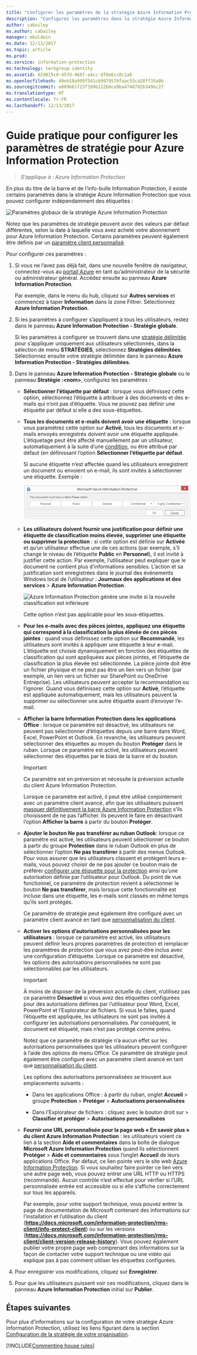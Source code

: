 ```yaml
---
title: "Configurer les paramètres de la stratégie Azure Information Protection"
description: "Configurez les paramètres dans la stratégie Azure Information Protection qui s’appliquent à tous les utilisateurs et à tous les appareils."
author: cabailey
ms.author: cabailey
manager: mbaldwin
ms.date: 12/13/2017
ms.topic: article
ms.prod: 
ms.service: information-protection
ms.technology: techgroup-identity
ms.assetid: 629815c0-457d-4697-a4cc-df0e6cc0c1a6
ms.openlocfilehash: 49eb10a999f541cb9979576faac55ca28ff35a0b
ms.sourcegitcommit: e089661f23f199b122b0ca9ba4748792b349bc27
ms.translationtype: HT
ms.contentlocale: fr-FR
ms.lasthandoff: 12/13/2017
---
```

# <a name="how-to-configure-the-policy-settings-for-azure-information-protection"></a>Guide pratique pour configurer les paramètres de stratégie pour Azure Information Protection

>*S’applique à : Azure Information Protection*

En plus du titre de la barre et de l’info-bulle Information Protection, il existe certains paramètres dans la stratégie Azure Information Protection que vous pouvez configurer indépendamment des étiquettes :

![Paramètres globaux de la stratégie Azure Information Protection](../media/info-protect-policy-default-settingsv3.png)

Notez que les paramètres de stratégie peuvent avoir des valeurs par défaut différentes, selon la date à laquelle vous avez acheté votre abonnement pour Azure Information Protection. Certains paramètres peuvent également être définis par un [paramètre client personnalisé](../rms-client/client-admin-guide-customizations.md).

Pour configurer ces paramètres :

1. Si vous ne l’avez pas déjà fait, dans une nouvelle fenêtre de navigateur, connectez-vous au [portail Azure](https://portal.azure.com) en tant qu’administrateur de la sécurité ou administrateur général. Accédez ensuite au panneau **Azure Information Protection**. 
    
    Par exemple, dans le menu du hub, cliquez sur **Autres services** et commencez à taper **Information** dans la zone Filtrer. Sélectionnez **Azure Information Protection**.

2. Si les paramètres à configurer s’appliquent à tous les utilisateurs, restez dans le panneau **Azure Information Protection - Stratégie globale**.
    
    Si les paramètres à configurer se trouvent dans une [stratégie délimitée](configure-policy-scope.md) pour s’appliquer uniquement aux utilisateurs sélectionnés, dans la sélection de menu **STRATÉGIES**, sélectionnez **Stratégies délimitées**. Sélectionnez ensuite votre stratégie délimitée dans le panneau **Azure Information Protection - Stratégies délimitées**.

3. Dans le panneau **Azure Information Protection - Stratégie globale** ou le panneau **Stratégie :\<nom>**, configurez les paramètres :
    
    - **Sélectionner l’étiquette par défaut** : lorsque vous définissez cette option, sélectionnez l’étiquette à attribuer à des documents et des e-mails qui n’ont pas d’étiquette. Vous ne pouvez pas définir une étiquette par défaut si elle a des sous-étiquettes. 
    
    - **Tous les documents et e-mails doivent avoir une étiquette** : lorsque vous paramétrez cette option sur **Activé**, tous les documents et e-mails envoyés enregistrés doivent avoir une étiquette appliquée. L’étiquetage peut être affecté manuellement par un utilisateur, automatiquement à la suite d’une [condition](configure-policy-classification.md), ou être attribué par défaut (en définissant l’option **Sélectionner l’étiquette par défaut**.
        
        Si aucune étiquette n’est affectée quand les utilisateurs enregistrent un document ou envoient un e-mail, ils sont invités à sélectionner une étiquette. Exemple :
        
        ![Invite d’Azure Information Protection si un étiquetage est appliqué](../media/info-protect-enforce-labelv2.png)
        
    - **Les utilisateurs doivent fournir une justification pour définir une étiquette de classification moins élevée, supprimer une étiquette ou supprimer la protection** : si cette option est définie sur **Activée** et qu’un utilisateur effectue une de ces actions (par exemple, s’il change le niveau de l’étiquette **Public** en **Personnel**), il est invité à justifier cette action. Par exemple, l’utilisateur peut expliquer que le document ne contient plus d’informations sensibles. L’action et sa justification sont enregistrées dans le journal des événements Windows local de l’utilisateur : **Journaux des applications et des services** > **Azure Information Protection**.  
        
        ![Azure Information Protection génère une invite si la nouvelle classification est inférieure](../media/info-protect-lower-justification.png)
        
        Cette option n’est pas applicable pour les sous-étiquettes.
        
    - **Pour les e-mails avec des pièces jointes, appliquez une étiquette qui correspond à la classification la plus élevée de ces pièces jointes** : quand vous définissez cette option sur **Recommandé**, les utilisateurs sont invités à appliquer une étiquette à leur e-mail. L’étiquette est choisie dynamiquement en fonction des étiquettes de classification qui sont appliquées aux pièces jointes, et l’étiquette de classification la plus élevée est sélectionnée. La pièce jointe doit être un fichier physique et ne peut pas être un lien vers un fichier (par exemple, un lien vers un fichier sur SharePoint ou OneDrive Entreprise). Les utilisateurs peuvent accepter la recommandation ou l’ignorer. Quand vous définissez cette option sur **Activé**, l’étiquette est appliquée automatiquement, mais les utilisateurs peuvent la supprimer ou sélectionner une autre étiquette avant d’envoyer l’e-mail.  
    
    - **Afficher la barre Information Protection dans les applications Office** : lorsque ce paramètre est désactivé, les utilisateurs ne peuvent pas sélectionner d’étiquettes depuis une barre dans Word, Excel, PowerPoint et Outlook. En revanche, les utilisateurs peuvent sélectionner des étiquettes au moyen du bouton **Protéger** dans le ruban. Lorsque ce paramètre est activé, les utilisateurs peuvent sélectionner des étiquettes par le biais de la barre et du bouton.
        
        > [!IMPORTANT]
        > Ce paramètre est en préversion et nécessite la préversion actuelle du client Azure Information Protection.
        
        Lorsque ce paramètre est activé, il peut être utilisé conjointement avec un paramètre client avancé, afin que les utilisateurs puissent [masquer définitivement la barre Azure Information Protection](../rms-client/client-admin-guide-customizations.md#permanently-hide-the-azure-information-protection-bar) s’ils choisissent de ne pas l’afficher. Ils peuvent le faire en désactivant l’option **Afficher la barre** à partir du bouton **Protéger**.
    
    - **Ajouter le bouton Ne pas transférer au ruban Outlook**: lorsque ce paramètre est activé, les utilisateurs peuvent sélectionner ce bouton à partir du groupe **Protection** dans le ruban Outlook en plus de sélectionner l’option **Ne pas transférer** à partir des menus Outlook. Pour vous assurer que les utilisateurs classent et protègent leurs e-mails, vous pouvez choisir de ne pas ajouter ce bouton mais de préférer [configurer une étiquette pour la protection](configure-policy-protection.md) ainsi qu’une autorisation définie par l’utilisateur pour Outlook. Du point de vue fonctionnel, ce paramètre de protection revient à sélectionner le bouton **Ne pas transférer**, mais lorsque cette fonctionnalité est incluse dans une étiquette, les e-mails sont classés en même temps qu’ils sont protégés.
    
        Ce paramètre de stratégie peut également être configuré avec un paramètre client avancé en tant que [personnalisation du client](../rms-client/client-admin-guide-customizations.md#hide-or-show-the-do-not-forward-button-in-outlook).
    
    - **Activer les options d’autorisations personnalisées pour les utilisateurs** : lorsque ce paramètre est activé, les utilisateurs peuvent définir leurs propres paramètres de protection et remplacer les paramètres de protection que vous avez peut-être inclus avec une configuration d’étiquette. Lorsque ce paramètre est désactivé, les options des autorisations personnalisées ne sont pas sélectionnables par les utilisateurs.
        
        > [!IMPORTANT]
        > À moins de disposer de la préversion actuelle du client, n’utilisez pas ce paramètre **Désactivé** si vous avez des étiquettes configurées pour des autorisations définies par l’utilisateur pour Word, Excel, PowerPoint et l’Explorateur de fichiers. Si vous le faites, quand l’étiquette est appliquée, les utilisateurs ne sont pas invités à configurer les autorisations personnalisées. Par conséquent, le document est étiqueté, mais n’est pas protégé comme prévu.
        
        Notez que ce paramètre de stratégie n’a aucun effet sur les autorisations personnalisées que les utilisateurs peuvent configurer à l’aide des options de menu Office. Ce paramètre de stratégie peut également être configuré avec un paramètre client avancé en tant que [personnalisation du client](../rms-client/client-admin-guide-customizations.md#make-the-custom-permissions-options-available-or-unavailable-to-users).
        
        Les options des autorisations personnalisées se trouvent aux emplacements suivants :
        
        - Dans les applications Office : à partir du ruban, onglet **Accueil** > groupe **Protection** > **Protéger** > **Autorisations personnalisées**
        
        - Dans l’Explorateur de fichiers : cliquez avec le bouton droit sur > **Classifier et protéger** > **Autorisations personnalisées**
    
    - **Fournir une URL personnalisée pour la page web « En savoir plus » du client Azure Information Protection** : les utilisateurs voient ce lien à la section **Aide et commentaires** dans la boîte de dialogue **Microsoft Azure Information Protection** quand ils sélectionnent **Protéger** > **Aide et commentaires** sous l’onglet **Accueil** de leurs applications Office. Par défaut, ce lien pointe vers le site web [Azure Information Protection](https://www.microsoft.com/cloud-platform/azure-information-protection). Si vous souhaitez faire pointer ce lien vers une autre page web, vous pouvez entrer une URL HTTP ou HTTPS (recommandé). Aucun contrôle n’est effectué pour vérifier si l’URL personnalisée entrée est accessible ou si elle s’affiche correctement sur tous les appareils.
        
        Par exemple, pour votre support technique, vous pouvez entrer la page de documentation de Microsoft contenant des informations sur l’installation et l’utilisation du client (**https://docs.microsoft.com/information-protection/rms-client/info-protect-client**) ou sur les versions (**https://docs.microsoft.com/information-protection/rms-client/client-version-release-history**). Vous pouvez également publier votre propre page web comprenant des informations sur la façon de contacter votre support technique ou une vidéo qui explique pas à pas comment utiliser les étiquettes configurées.

3. Pour enregistrer vos modifications, cliquez sur **Enregistrer**.

4. Pour que les utilisateurs puissent voir ces modifications, cliquez dans le panneau **Azure Information Protection** initial sur **Publier**.

## <a name="next-steps"></a>Étapes suivantes

Pour plus d’informations sur la configuration de votre stratégie Azure Information Protection, utilisez les liens figurant dans la section [Configuration de la stratégie de votre organisation](configure-policy.md#configuring-your-organizations-policy).  

[!INCLUDE[Commenting house rules](../includes/houserules.md)]
